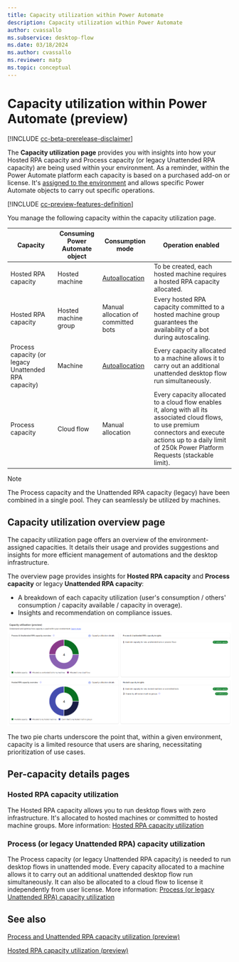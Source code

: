 ```yaml
---
title: Capacity utilization within Power Automate
description: Capacity utilization within Power Automate
author: cvassallo
ms.subservice: desktop-flow
ms.date: 03/18/2024
ms.author: cvassallo
ms.reviewer: matp
ms.topic: conceptual
---
```


# Capacity utilization within Power Automate (preview)

[!INCLUDE [cc-beta-prerelease-disclaimer](actions-reference/includes/cc-beta-prerelease-disclaimer.md)]

The **Capacity utilization page** provides you with insights into how your Hosted RPA capacity and Process capacity (or legacy Unattended RPA capacity) are being used within your environment. As a reminder, within the Power Automate platform each capacity is based on a purchased add-on or license. It's [assigned to the environment](/power-platform/admin/capacity-add-on#allocate-or-change-capacity-in-an-environment) and allows specific Power Automate objects to carry out specific operations.

[!INCLUDE [cc-preview-features-definition](../includes/cc-preview-features-definition.md)]

You manage the following capacity within the capacity utilization page.

|Capacity|Consuming Power Automate object|Consumption mode|Operation enabled|
|----|--------------------|----|----|
|Hosted RPA capacity|Hosted machine|[Autoallocation](# "Hosted RPA capacity is autoallocated to the hosted machine at its creation.")|To be created, each hosted machine requires a hosted RPA capacity allocated.|
|Hosted RPA capacity|Hosted machine group|Manual allocation of committed bots|Every hosted RPA capacity committed to a hosted machine group guarantees the availability of a bot during autoscaling.|
|Process capacity (or legacy Unattended RPA capacity)|Machine|[Autoallocation](# "Capacity is autoallocated to the machine at unattended desktop flow run time.")|Every capacity allocated to a machine allows it to carry out an additional unattended desktop flow run simultaneously.|
|Process capacity|Cloud flow|Manual allocation|Every capacity allocated to a cloud flow enables it, along with all its associated cloud flows, to use premium connectors and execute actions up to a daily limit of 250k Power Platform Requests (stackable limit).|

> [!NOTE]
>
> The Process capacity and the Unattended RPA capacity (legacy) have been combined in a single pool. They can seamlessly be utilized by machines.

## Capacity utilization overview page

The capacity utilization page offers an overview of the environment-assigned capacities. It details their usage and provides suggestions and insights for more efficient management of automations and the desktop infrastructure.

The overview page provides insights for **Hosted RPA capacity** and **Process capacity** or legacy **Unattended RPA capacity**:

- A breakdown of each capacity utilization (user's consumption / others' consumption / capacity available / capacity in overage).
- Insights and recommendation on compliance issues.

![Capacity Utilization overview page](media/capacity-utilization/capacity-utilization-overview.png)

The two pie charts underscore the point that, within a given environment, capacity is a limited resource that users are sharing, necessitating prioritization of use cases.

## Per-capacity details pages

### Hosted RPA capacity utilization

The Hosted RPA capacity allows you to run desktop flows with zero infrastructure. It's allocated to hosted machines or committed to hosted machine groups. More information: [Hosted RPA capacity utilization](capacity-utilization-hosted.md)

### Process (or legacy Unattended RPA) capacity utilization

The Process capacity (or legacy Unattended RPA capacity) is needed to run desktop flows in unattended mode. Every capacity allocated to a machine allows it to carry out an additional unattended desktop flow run simultaneously. It can also be allocated to a cloud flow to license it independently from user license. More information: [Process (or legacy Unattended RPA) capacity utilization](capacity-utilization-process.md)

## See also

[Process and Unattended RPA capacity utilization (preview)](capacity-utilization-process.md)

[Hosted RPA capacity utilization (preview)](capacity-utilization-hosted.md)
